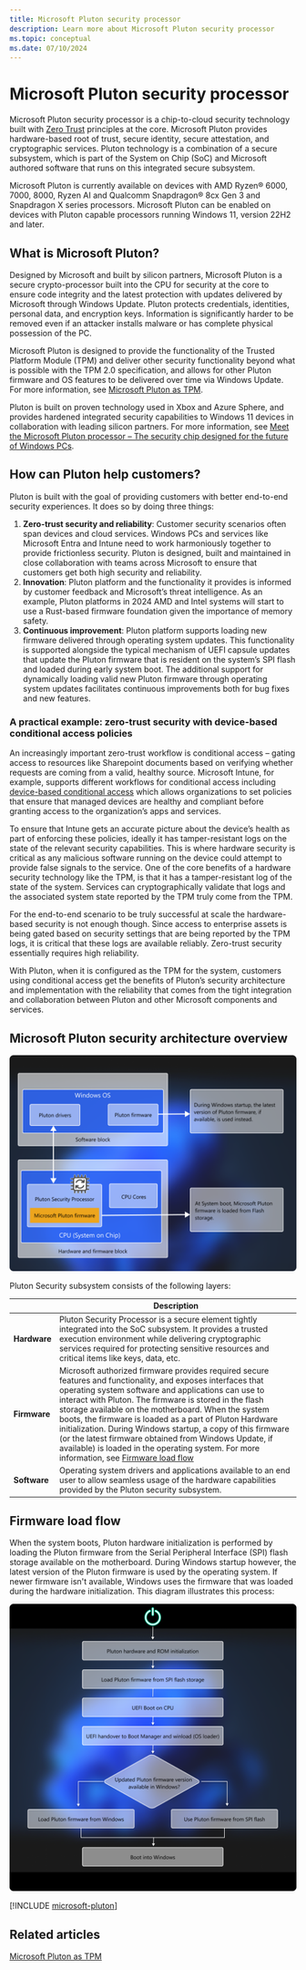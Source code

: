 ```yaml
---
title: Microsoft Pluton security processor
description: Learn more about Microsoft Pluton security processor
ms.topic: conceptual
ms.date: 07/10/2024
---
```


# Microsoft Pluton security processor

Microsoft Pluton security processor is a chip-to-cloud security technology built with [Zero Trust](/security/zero-trust/zero-trust-overview) principles at the core. Microsoft Pluton provides hardware-based root of trust, secure identity, secure attestation, and cryptographic services. Pluton technology is a combination of a secure subsystem, which is part of the System on Chip (SoC) and Microsoft authored software that runs on this integrated secure subsystem.

Microsoft Pluton is currently available on devices with AMD Ryzen&reg; 6000, 7000, 8000, Ryzen AI and Qualcomm Snapdragon&reg; 8cx Gen 3 and Snapdragon X series processors. Microsoft Pluton can be enabled on devices with Pluton capable processors running Windows 11, version 22H2 and later.

## What is Microsoft Pluton?

Designed by Microsoft and built by silicon partners, Microsoft Pluton is a secure crypto-processor built into the CPU for security at the core to ensure code integrity and the latest protection with updates delivered by Microsoft through Windows Update. Pluton protects credentials, identities, personal data, and encryption keys. Information is significantly harder to be removed even if an attacker installs malware or has complete physical possession of the PC.

Microsoft Pluton is designed to provide the functionality of the Trusted Platform Module (TPM) and deliver other security functionality beyond what is possible with the TPM 2.0 specification, and allows for other Pluton firmware and OS features to be delivered over time via Windows Update. For more information, see [Microsoft Pluton as TPM](pluton-as-tpm.md).

Pluton is built on proven technology used in Xbox and Azure Sphere, and provides hardened integrated security capabilities to Windows 11 devices in collaboration with leading silicon partners. For more information, see [Meet the Microsoft Pluton processor – The security chip designed for the future of Windows PCs](https://www.microsoft.com/security/blog/2020/11/17/meet-the-microsoft-pluton-processor-the-security-chip-designed-for-the-future-of-windows-pcs/).

## How can Pluton help customers?

Pluton is built with the goal of providing customers with better end-to-end security experiences. It does so by doing three things:

1. **Zero-trust security and reliability**: Customer security scenarios often span devices and cloud services. Windows PCs and services like Microsoft Entra and Intune need to work harmoniously together to provide frictionless security. Pluton is designed, built and maintained in close collaboration with teams across Microsoft to ensure that customers get both high security and reliability.
1. **Innovation**: Pluton platform and the functionality it provides is informed by customer feedback and Microsoft’s threat intelligence. As an example, Pluton platforms in 2024 AMD and Intel systems will start to use a Rust-based firmware foundation given the importance of memory safety.
1. **Continuous improvement**: Pluton platform supports loading new firmware delivered through operating system updates. This functionality is supported alongside the typical mechanism of UEFI capsule updates that update the Pluton firmware that is resident on the system’s SPI flash and loaded during early system boot. The additional support for dynamically loading valid new Pluton firmware through operating system updates facilitates continuous improvements both for bug fixes and new features.
   
### A practical example: zero-trust security with device-based conditional access policies

An increasingly important zero-trust workflow is conditional access – gating access to resources like Sharepoint documents based on verifying whether requests are coming from a valid, healthy source. Microsoft Intune, for example, supports different workflows for conditional access including [device-based conditional access](/mem/intune/protect/create-conditional-access-intune) which allows organizations to set policies that ensure that managed devices are healthy and compliant before granting access to the organization’s apps and services. 

To ensure that Intune gets an accurate picture about the device’s health as part of enforcing these policies, ideally it has tamper-resistant logs on the state of the relevant security capabilities. This is where hardware security is critical as any malicious software running on the device could attempt to provide false signals to the service. One of the core benefits of a hardware security technology like the TPM, is that it has a tamper-resistant log of the state of the system. Services can cryptographically validate that logs and the associated system state reported by the TPM truly come from the TPM. 

For the end-to-end scenario to be truly successful at scale the hardware-based security is not enough though. Since access to enterprise assets is being gated based on security settings that are being reported by the TPM logs, it is critical that these logs are available reliably. Zero-trust security essentially requires high reliability. 

With Pluton, when it is configured as the TPM for the system, customers using conditional access get the benefits of Pluton’s security architecture and implementation with the reliability that comes from the tight integration and collaboration between Pluton and other Microsoft components and services.


## Microsoft Pluton security architecture overview

![Diagram showing the Microsoft Pluton security processor architecture](../images/pluton/pluton-security-architecture.png)

Pluton Security subsystem consists of the following layers:

| | Description |
|--|--|
| **Hardware** | Pluton Security Processor is a secure element tightly integrated into the SoC subsystem. It provides a trusted execution environment while delivering cryptographic services required for protecting sensitive resources and critical items like keys, data, etc. |
| **Firmware** | Microsoft authorized firmware provides required secure features and functionality, and exposes interfaces that operating system software and applications can use to interact with Pluton. The firmware is stored in the flash storage available on the motherboard. When the system boots, the firmware is loaded as a part of Pluton Hardware initialization. During Windows startup, a copy of this firmware (or the latest firmware obtained from Windows Update, if available) is loaded in the operating system. For more information, see [Firmware load flow](#firmware-load-flow) |
| **Software** | Operating system drivers and applications available to an end user to allow seamless usage of the hardware capabilities provided by the Pluton security subsystem. |

## Firmware load flow

When the system boots, Pluton hardware initialization is performed by loading the Pluton firmware from the Serial Peripheral Interface (SPI) flash storage available on the motherboard. During Windows startup however, the latest version of the Pluton firmware is used by the operating system. If newer firmware isn't available, Windows uses the firmware that was loaded during the hardware initialization. This diagram illustrates this process:

![Diagram showing the Microsoft Pluton Firmware load flow](../images/pluton/pluton-firmware-load.png)

[!INCLUDE [microsoft-pluton](../../../../includes/licensing/microsoft-pluton.md)]

## Related articles

[Microsoft Pluton as TPM](pluton-as-tpm.md)
